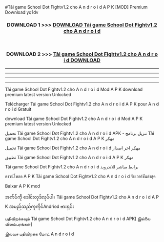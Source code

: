 #Tải game School Dot Fightv1.2 cho A n d r o i d A P K [MOD] Premium Download yq1dv



<div align="center">

<h3>DOWNLOAD 1 >>> <a href="https://teeasianyam.web.app?sq=Tải game School Dot Fightv1.2 cho A n d r o i d">DOWNLOAD Tải game School Dot Fightv1.2 cho A n d r o i d </a></h3><br>

<h3>DOWNLOAD 2 >>> <a href="https://teeasianyam.web.app?sq=Tải game School Dot Fightv1.2 cho A n d r o i d ">Tải game School Dot Fightv1.2 cho A n d r o i d  DOWNLOAD </a></h3>

</div>


----------------------------------------------------------

----------------------------------------------------------

----------------------------------------------------------

----------------------------------------------------------


Tải game School Dot Fightv1.2 cho A n d r o i d  Mod A P K download premium latest version Unlocked

Télécharger Tải game School Dot Fightv1.2 cho A n d r o i d  A P K pour A n d r o i d Gratuit

download Tải game School Dot Fightv1.2 cho A n d r o i d  Mod A P K premium latest version Unlocked

تحميل Tải game School Dot Fightv1.2 cho A n d r o i d  APK - تنزيل برنامج Tải game School Dot Fightv1.2 cho A n d r o i d  A P K مهكر

تحميل Tải game School Dot Fightv1.2 cho A n d r o i d  مهكر اخر اصدار

تطبيق Tải game School Dot Fightv1.2 cho A n d r o i d  A P K مهكر

Tải game School Dot Fightv1.2 cho A n d r o i d  برابط مباشر للاندرويد

ดาวน์โหลด A P K Tải game School Dot Fightv1.2 cho A n d r o i d  รับเวอร์ชันล่าสุด

Baixar A P K mod

အက်ပ်ကို ဒေါင်းလုဒ်လုပ်ပါ။ Tải game School Dot Fightv1.2 cho A n d r o i d  A P K အမည်သည်ကူကိုင်Andriod ဗားရှင်း

பதிவிறக்கவும் Tải game School Dot Fightv1.2 cho A n d r o i d  APK[ இல்லை விளம்பரங்கள்] 
 
இலவச பதிவிறக்க மோட் A n d r o i d



